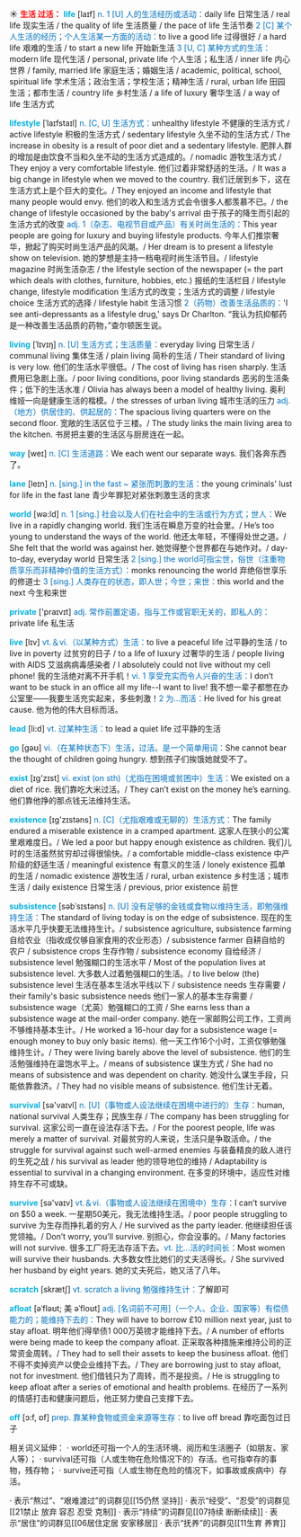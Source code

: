 ☀ <font color="red">**生活 过活：**</font>
<font color="sky blue">**life**</font> [laɪf] 
<font color="#0070c0">n. 1 [U] 人的生活经历或活动：</font>daily life 日常生活 / real life 现实生活 / the quality of life 生活质量 / the pace of life 生活节奏 <font color="#0070c0">2 [C] 某个人生活的经历；个人生活某一方面的活动：</font>to live a good life 过得很好 / a hard life 艰难的生活 / to start a new life 开始新生活 <font color="#0070c0">3 [U, C] 某种方式的生活：</font>modern life 现代生活 / personal, private life 个人生活；私生活 / inner life 内心世界 / family, married life 家庭生活；婚姻生活 / academic, political, school, spiritual life 学术生活；政治生活；学校生活；精神生活 / rural, urban life 田园生活；都市生活 / country life 乡村生活 / a life of luxury 奢华生活 / a way of life 生活方式
           
<font color="sky blue">**lifestyle**</font> [ˈlaɪfstaɪl]
<font color="#0070c0">n. [C, U] 生活方式：</font>unhealthy lifestyle 不健康的生活方式 / active lifestyle 积极的生活方式 / sedentary lifestyle 久坐不动的生活方式 / The increase in obesity is a result of poor diet and a sedentary lifestyle. 肥胖人群的增加是由饮食不当和久坐不动的生活方式造成的。/ nomadic 游牧生活方式 / They enjoy a very comfortable lifestyle. 他们过着非常舒适的生活。/ It was a big change in lifestyle when we moved to the country. 我们迁居到乡下，这在生活方式上是个巨大的变化。/ They enjoyed an income and lifestyle that many people would envy. 他们的收入和生活方式会令很多人都羡慕不已。/ the change of lifestyle occasioned by the baby's arrival 由于孩子的降生而引起的生活方式的改变 <font color="#0070c0">adj. 1（杂志、电视节目或产品）有关时尚生活的：</font>This year people are going for luxury and buying lifestyle products. 今年人们推崇奢华，掀起了购买时尚生活产品的风潮。/ Her dream is to present a lifestyle show on television. 她的梦想是主持一档电视时尚生活节目。/ lifestyle magazine 时尚生活杂志 / the lifestyle section of the newspaper (= the part which deals with clothes, furniture, hobbies, etc.) 报纸的生活栏目 / lifestyle change, lifestyle modification 生活方式的改变；生活方式的调整 / lifestyle choice 生活方式的选择 / lifestyle habit 生活习惯 <font color="#0070c0">2（药物）改善生活品质的：</font>'I see anti-depressants as a lifestyle drug,' says Dr Charlton. “我认为抗抑郁药是一种改善生活品质的药物，”查尔顿医生说。
           
<font color="sky blue">**living**</font> [ˈlɪvɪŋ]
<font color="#0070c0">n. [U] 生活方式；生活质量：</font>everyday living 日常生活 / communal living 集体生活 / plain living 简朴的生活 / Their standard of living is very low. 他们的生活水平很低。/ The cost of living has risen sharply. 生活费用已急剧上涨。/ poor living conditions, poor living standards 恶劣的生活条件；低下的生活水准 / Olivia has always been a model of healthy living. 奥利维娅一向是健康生活的楷模。/ the stresses of urban living 城市生活的压力 <font color="#0070c0">adj.（地方）供居住的、供起居的：</font>The spacious living quarters were on the second floor. 宽敞的生活区位于三楼。/ The study links the main living area to the kitchen. 书房把主要的生活区与厨房连在一起。

<font color="sky blue">**way**</font> [weɪ] 
<font color="#0070c0">n. [C] 生活道路：</font>We each went our separate ways. 我们各奔东西了。
           
<font color="sky blue">**lane**</font> [leɪn]
<font color="#0070c0">n. [sing.] in the fast ~ 紧张而刺激的生活：</font>the young criminals' lust for life in the fast lane 青少年罪犯对紧张刺激生活的贪求

<font color="sky blue">**world**</font> [wə:ld] 
<font color="#0070c0">n. 1 [sing.] 社会以及人们在社会中的生活或行为方式；世人：</font>We live in a rapidly changing world. 我们生活在瞬息万变的社会里。/ He’s too young to understand the ways of the world. 他还太年轻，不懂得处世之道。/ She felt that the world was against her. 她觉得整个世界都在与她作对。/ day-to-day, everyday world 日常生活 <font color="#0070c0">2 [sing.] the world可指尘世，俗世（注重物质享乐而非精神价值的生活方式）：</font>monks renouncing the world 弃绝俗世享乐的修道士 <font color="#0070c0">3 [sing.] 人类存在的状态，即人世；今世；来世：</font>this world and the next 今生和来世

<font color="sky blue">**private**</font> ['praɪvɪt] 
<font color="#0070c0">adj. 常作前置定语，指与工作或官职无关的，即私人的：</font>private life 私生活

<font color="sky blue">**live**</font> [lɪv] 
<font color="#0070c0">vt.＆vi.（以某种方式）生活：</font>to live a peaceful life 过平静的生活 / to live in poverty 过贫穷的日子 / to a life of luxury 过奢华的生活 / people living with AIDS 艾滋病病毒感染者 / I absolutely could not live without my cell phone! 我的生活绝对离不开手机！<font color="#0070c0">vi. 1 享受充实而令人兴奋的生活：</font>I don’t want to be stuck in an office all my life--I want to live! 我不想一辈子都憋在办公室里——我要生活充实起来，多些刺激！<font color="#0070c0">2 为…而活：</font>He lived for his great cause. 他为他的伟大目标而活。

<font color="sky blue">**lead**</font> [li:d] 
<font color="#0070c0">vt. 过某种生活：</font>to lead a quiet life 过平静的生活

<font color="sky blue">**go**</font> [ɡəʊ] 
<font color="#0070c0">vi.（在某种状态下）生活，过活。是一个简单用词：</font>She cannot bear the thought of children going hungry. 想到孩子们挨饿她就受不了。

<font color="sky blue">**exist**</font> [ɪɡ'zɪst] 
<font color="#0070c0">vi. exist (on sth)（尤指在困境或贫困中）生活：</font>We existed on a diet of rice. 我们靠吃大米过活。/ They can’t exist on the money he’s earning. 他们靠他挣的那点钱无法维持生活。

<font color="sky blue">**existence**</font> [ɪɡ'zɪstəns] 
<font color="#0070c0">n. [C]（尤指艰难或无聊的）生活方式：</font>The family endured a miserable existence in a cramped apartment. 这家人在狭小的公寓里艰难度日。/ We led a poor but happy enough existence as children. 我们儿时的生活虽然贫穷却过得很愉快。/ a comfortable middle-class existence 中产阶级的舒适生活 / meaningful existence 有意义的生活 / lonely existence 孤单的生活 / nomadic existence 游牧生活 / rural, urban existence 乡村生活；城市生活 / daily existence 日常生活 / previous, prior existence 前世
           
<font color="sky blue">**subsistence**</font> [səbˈsɪstəns]
<font color="#0070c0">n. [U] 没有足够的金钱或食物以维持生活，即勉强维持生活：</font>The standard of living today is on the edge of subsistence. 现在的生活水平几乎快要无法维持生计。/ subsistence agriculture, subsistence farming 自给农业（指收成仅够自家食用的农业形态）/ subsistence farmer 自耕自给的农户 / subsistence crops 生存作物 / subsistence economy 自给经济 / subsistence level 勉强糊口的生活水平 / Most of the population lives at subsistence level. 大多数人过着勉强糊口的生活。/ to live below (the) subsistence level 生活在基本生活水平线以下 / subsistence needs 生存需要 / their family's basic subsistence needs 他们一家人的基本生存需要 / subsistence wage（尤英）勉强糊口的工资 / She earns less than a subsistence wage at the mail-order company. 她在一家邮购公司工作，工资尚不够维持基本生计。/ He worked a 16-hour day for a subsistence wage (= enough money to buy only basic items). 他一天工作16个小时，工资仅够勉强维持生计。/ They were living barely above the level of subsistence. 他们的生活勉强维持在温饱水平上。/ means of subsistence 谋生方式 / She had no means of subsistence and was dependent on charity. 她没什么谋生手段，只能依靠救济。/ They had no visible means of subsistence. 他们生计无着。

<font color="sky blue">**survival**</font> [sə'vaɪvl] 
<font color="#0070c0">n. [U]（事物或人设法继续在困境中进行的）生存：</font>human, national survival 人类生存；民族生存 / The company has been struggling for survival. 这家公司一直在设法存活下去。/ For the poorest people, life was merely a matter of survival. 对最贫穷的人来说，生活只是争取活命。/ the struggle for survival against such well-armed enemies 与装备精良的敌人进行的生死之战 / his survival as leader 他的领导地位的维持 / Adaptability is essential to survival in a changing environment. 在多变的环境中，适应性对维持生存不可或缺。

<font color="sky blue">**survive**</font> [sə'vaɪv] 
<font color="#0070c0">vt.＆vi.（事物或人设法继续在困境中）生存：</font>I can’t survive on $50 a week. 一星期50美元，我无法维持生活。/ poor people struggling to survive 为生存而挣扎着的穷人 / He survived as the party leader. 他继续担任该党领袖。/ Don’t worry, you’ll survive. 别担心，你会没事的。/ Many factories will not survive. 很多工厂将无法存活下去。<font color="#0070c0">vt. 比…活的时间长：</font>Most women will survive their husbands. 大多数女性比她们的丈夫活得长。/ She survived her husband by eight years. 她的丈夫死后，她又活了八年。

<font color="sky blue">**scratch**</font> [skrætʃ] 
<font color="#0070c0">vt. scratch a living 勉强维持生计：</font>了解即可
           
<font color="sky blue">**afloat**</font> [əˈfləʊt; 美 əˈfloʊt]
<font color="#0070c0">adj. [名词前不可用]（一个人、企业、国家等）有偿债能力的；能维持下去的：</font>They will have to borrow £10 million next year, just to stay afloat. 明年他们得举债1 000万英镑才能维持下去。/ A number of efforts were being made to keep the company afloat. 正采取各种措施来维持公司的正常资金周转。/ They had to sell their assets to keep the business afloat. 他们不得不卖掉资产以使企业维持下去。/ They are borrowing just to stay afloat, not for investment. 他们借钱只为了周转，而不是投资。/ He is struggling to keep afloat after a series of emotional and health problems. 在经历了一系列的情感打击和健康问题后，他正努力使自己支撑下去。

<font color="sky blue">**off**</font> [ɔ:f, ɒf] 
<font color="#0070c0">prep. 靠某种食物或资金来源等生存：</font>to live off bread 靠吃面包过日子

相关词义延伸：
· world还可指一个人的生活环境、阅历和生活圈子（如朋友、家人等）；
· survival还可指（人或生物在危险情况下的）存活。也可指幸存的事物，残存物；
· survive还可指（人或生物在危险的情况下，如事故或疾病中）存活。

· 表示“熬过”、“艰难渡过”的词群见[[15仍然 坚持]]
· 表示“经受”、“忍受”的词群见[[21禁止 放弃 容忍 忍受 克制]]
· 表示“持续”的词群见[[07持续 断断续续]]
· 表示“居住”的词群见[[06居住定居 安家移居]]
· 表示“抚养”的词群见[[11生育 养育]]
